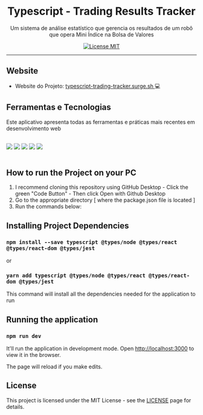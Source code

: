 <h1 align="center">

<br>
Typescript - Trading Results Tracker
</h1>

<p align="center"> Um sistema de análise estatístico que gerencia os resultados de um robô que opera Mini Índice na Bolsa de Valores</p>

<p align="center">
  <a href="https://opensource.org/licenses/MIT">
    <img src="https://img.shields.io/badge/License-MIT-blue.svg" alt="License MIT">
  </a>
</p>

<hr />

## Website
- Website do Projeto:  <a href="https://typescript-trading-tracker.surge.sh/" target="_blank"> typescript-trading-tracker.surge.sh </a> 💻 

## Ferramentas e Tecnologias

Este aplicativo apresenta todas as ferramentas e práticas mais recentes em desenvolvimento web
<br>
<br>
<div>
<img src="https://img.shields.io/badge/React-20232A?style=for-the-badge&logo=react&logoColor=61DAFB">
 <img src="https://img.shields.io/badge/TypeScript-007ACC?style=for-the-badge&logo=typescript&logoColor=white">
 <img src="https://img.shields.io/badge/CSS3-1572B6?style=for-the-badge&logo=css3&logoColor=white"> 
 <img src="https://img.shields.io/badge/styled--components-DB7093?style=for-the-badge&logo=styled-components&logoColor=white">
 <img src="https://img.shields.io/badge/HTML5-E34F26?style=for-the-badge&logo=html5&logoColor=white">  
 </div>
 <br>


## How to run the Project on your PC

1. I recommend cloning this repository using GitHub Desktop - Click the green "Code Button" - Then click Open with Github Desktop
2. Go to the appropriate directory [ where the package.json file is located ]
3. Run the commands below:


##  Installing Project Dependencies

### `npm install --save typescript @types/node @types/react @types/react-dom @types/jest`

or

### `yarn add typescript @types/node @types/react @types/react-dom @types/jest`


This command will install all the dependencies needed for the application to run
<br>


## Running the application

### `npm run dev`

It'll run the application in development mode.
Open [http://localhost:3000](http://localhost:3000) to view it in the browser.

The page will reload if you make edits.
<br>

## License

This project is licensed under the MIT License - see the [LICENSE](https://opensource.org/licenses/MIT) page for details.

